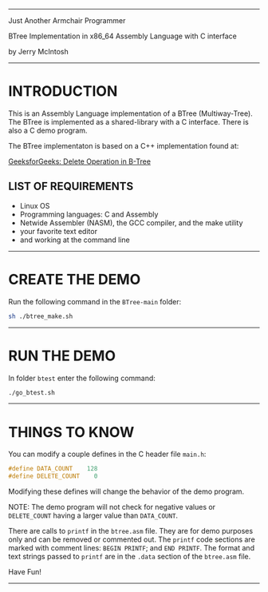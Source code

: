 
---

Just Another Armchair Programmer

BTree Implementation in x86_64 Assembly Language with C interface

by Jerry McIntosh

---

# INTRODUCTION
This is an Assembly Language implementation of a BTree (Multiway-Tree).  The BTree is implemented as a shared-library with a C interface.  There is also a C demo program.

The BTree implementaton is based on a C++ implementation found at:

[GeeksforGeeks: Delete Operation in B-Tree](https://www.geeksforgeeks.org/delete-operation-in-b-tree/?ref=lbp)

## LIST OF REQUIREMENTS

+ Linux OS
+ Programming languages: C and Assembly
+ Netwide Assembler (NASM), the GCC compiler, and the make utility
+ your favorite text editor
+ and working at the command line

---

# CREATE THE DEMO
Run the following command in the `BTree-main` folder:
```bash
sh ./btree_make.sh
```

---

# RUN THE DEMO
In folder `btest` enter the following command:
```bash
./go_btest.sh
```

---

# THINGS TO KNOW
You can modify a couple defines in the C header file `main.h`:
```c
#define DATA_COUNT    128
#define DELETE_COUNT    0
```
Modifying these defines will change the behavior of the demo program.

NOTE: The demo program will not check for negative values or `DELETE_COUNT` having a larger value than `DATA_COUNT`.

There are calls to `printf` in the `btree.asm` file.  They are for demo purposes only and can be removed or commented out.  The `printf` code sections are marked with comment lines: `BEGIN PRINTF`; and `END PRINTF`.  The format and text strings passed to `printf` are in the `.data` section of the `btree.asm` file.

Have Fun!

---

